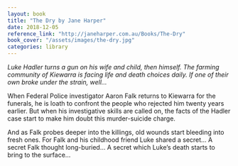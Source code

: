 ```yaml
---
layout: book
title: "The Dry by Jane Harper"
date: 2018-12-05
reference_link: "http://janeharper.com.au/Books/The-Dry"
book_cover: "/assets/images/the-dry.jpg"
categories: library
---
```


*Luke Hadler turns a gun on his wife and child, then himself. The farming community of Kiewarra is facing life and death choices daily. If one of their own broke under the strain, well…*

When Federal Police investigator Aaron Falk returns to Kiewarra for the funerals, he is loath to confront the people who rejected him twenty years earlier. But when his investigative skills are called on, the facts of the Hadler case start to make him doubt this murder-suicide charge.

And as Falk probes deeper into the killings, old wounds start bleeding into fresh ones. For Falk and his childhood friend Luke shared a secret… A secret Falk thought long-buried… A secret which Luke’s death starts to bring to the surface...
